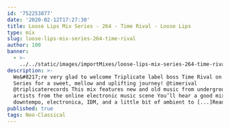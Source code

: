 ```yaml
---
id: '752253877'
date: '2020-02-12T17:27:30'
title: Loose Lips Mix Series - 264 - Time Rival - Loose Lips
type: mix
slug: loose-lips-mix-series-264-time-rival
author: 100
banner:
  - >-
    ../../static/images/importMixes/loose-lips-mix-series-264-time-rival/image3202.jpeg
description: >-
  We&#8217;re very glad to welcome Triplicate label boss Time Rival on our Mix
  Series for a sweet, mellow and uplifting journey! @timerival
  @triplicaterecords This mix features new and old music from underground
  artists from the online electronic music scene You’ll hear a good mix of
  downtempo, electronica, IDM, and a little bit of ambient to [...]Read More...
published: true
tags: Neo-Classical
---
```

